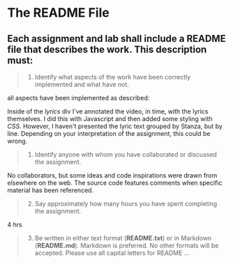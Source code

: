 # The README File

## Each assignment and lab shall include a README file that describes the work. This description must:

> 1. Identify what aspects of the work have been correctly implemented and what have not.

all aspects have been implemented as described:

Inside of the *lyrics* div I've annotated the video, in time, with the lyrics themselves. I did this with Javascript and then added some styling with *CSS*.
However, I haven't presented the lyric text grouped by Stanza, but by line. Depending on your interpretation of the assignment, this could be wrong.

> 1. Identify anyone with whom you have collaborated or discussed the assignment.

No collaborators, but some ideas and code inspirations were drawn from elsewhere on the web. The source code features comments when specific material has been referenced.

> 2. Say approximately how many hours you have spent completing the assignment.

   4 hrs 

> 3. Be written in either text format (**README.txt**) or in Markdown (**README.md**). Markdown is preferred. No other formats will be accepted. Please use all capital letters for README
   ... 